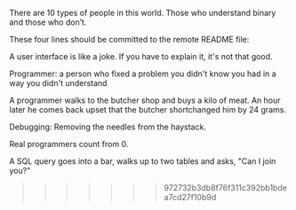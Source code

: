 There are 10 types of people in this world. Those who understand binary and those who don’t.


These four lines should be committed to the remote README file:


A user interface is like a joke. If you have to explain it, it's not that good.

Programmer: a person who fixed a problem you didn't know you had in a way you didn't understand


A programmer walks to the butcher shop and buys a kilo of meat.  An hour later he comes back upset that the butcher shortchanged him by 24 grams.

Debugging: Removing the needles from the haystack.




Real programmers count from 0.

A SQL query goes into a bar, walks up to two tables and asks, "Can I join you?"
>>>>>>> 972732b3db8f76f311c392bb1bdea7cd27f10b9d
